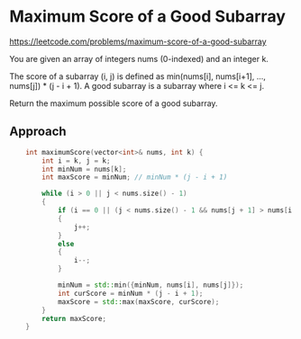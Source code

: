 # Maximum Score of a Good Subarray

https://leetcode.com/problems/maximum-score-of-a-good-subarray

You are given an array of integers nums (0-indexed) and an integer k.

The score of a subarray (i, j) is defined as min(nums[i], nums[i+1], ..., nums[j]) * (j - i + 1). A good subarray is a subarray where i <= k <= j.

Return the maximum possible score of a good subarray.

## Approach 

``` C++
    int maximumScore(vector<int>& nums, int k) {
        int i = k, j = k;
        int minNum = nums[k];
        int maxScore = minNum; // minNum * (j - i + 1)

        while (i > 0 || j < nums.size() - 1)
        {
            if (i == 0 || (j < nums.size() - 1 && nums[j + 1] > nums[i - 1]))
            {
                j++;
            }
            else
            {
                i--;
            }

            minNum = std::min({minNum, nums[i], nums[j]});
            int curScore = minNum * (j - i + 1);
            maxScore = std::max(maxScore, curScore);
        }
        return maxScore;
    }
```